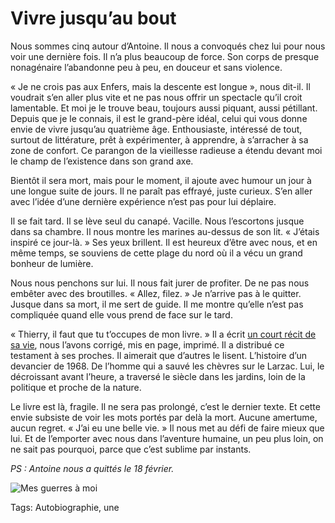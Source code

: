 # Vivre jusqu’au bout

Nous sommes cinq autour d’Antoine. Il nous a convoqués chez lui pour nous voir une dernière fois. Il n’a plus beaucoup de force. Son corps de presque nonagénaire l’abandonne peu à peu, en douceur et sans violence.

« Je ne crois pas aux Enfers, mais la descente est longue », nous dit-il. Il voudrait s’en aller plus vite et ne pas nous offrir un spectacle qu’il croit lamentable. Et moi je le trouve beau, toujours aussi piquant, aussi pétillant. Depuis que je le connais, il est le grand-père idéal, celui qui vous donne envie de vivre jusqu’au quatrième âge. Enthousiaste, intéressé de tout, surtout de littérature, prêt à expérimenter, à apprendre, à s’arracher à sa zone de confort. Ce parangon de la vieillesse radieuse a étendu devant moi le champ de l’existence dans son grand axe.

Bientôt il sera mort, mais pour le moment, il ajoute avec humour un jour à une longue suite de jours. Il ne paraît pas effrayé, juste curieux. S’en aller avec l’idée d’une dernière expérience n’est pas pour lui déplaire.

Il se fait tard. Il se lève seul du canapé. Vacille. Nous l’escortons jusque dans sa chambre. Il nous montre les marines au-dessus de son lit. « J’étais inspiré ce jour-là. » Ses yeux brillent. Il est heureux d’être avec nous, et en même temps, se souviens de cette plage du nord où il a vécu un grand bonheur de lumière.

Nous nous penchons sur lui. Il nous fait jurer de profiter. De ne pas nous embêter avec des broutilles. « Allez, filez. » Je n’arrive pas à le quitter. Jusque dans sa mort, il me sert de guide. Il me montre qu’elle n’est pas compliquée quand elle vous prend de face sur le tard.

« Thierry, il faut que tu t’occupes de mon livre. » Il a écrit [un court récit de sa vie](http://www.lulu.com/shop/antoine-blanchemain/mes-guerres-%C3%A0-moi/paperback/product-21249008.html), nous l’avons corrigé, mis en page, imprimé. Il a distribué ce testament à ses proches. Il aimerait que d’autres le lisent. L’histoire d’un devancier de 1968. De l’homme qui a sauvé les chèvres sur le Larzac. Lui, le décroissant avant l’heure, a traversé le siècle dans les jardins, loin de la politique et proche de la nature.

Le livre est là, fragile. Il ne sera pas prolongé, c’est le dernier texte. Et cette envie subsiste de voir les mots portés par delà la mort. Aucune amertume, aucun regret. « J’ai eu une belle vie. » Il nous met au défi de faire mieux que lui. Et de l’emporter avec nous dans l’aventure humaine, un peu plus loin, on ne sait pas pourquoi, parce que c’est sublime par instants.

*PS : Antoine nous a quittés le 18 février.*

![Mes guerres à moi](http://blog.tcrouzet.comhttps://tcrouzet.com/images_tc/2014/02/antoine-630x430.jpg)



Tags: Autobiographie, une